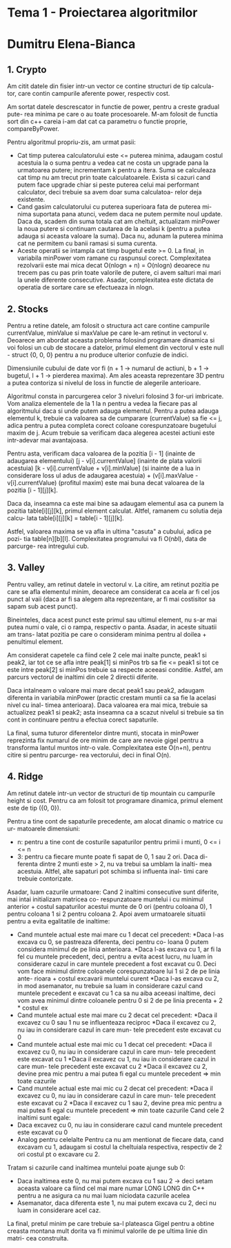 # Tema 1 - Proiectarea algoritmilor
# Dumitru Elena-Bianca

## 1. Crypto

Am citit datele din fisier intr-un vector ce contine structuri de tip calcula-
tor, care contin campurile aferente power, respectiv cost. <br />

Am sortat datele descrescator in functie de power, pentru a creste gradual pute-
rea minima pe care o au toate procesoarele. M-am folosit de functia sort din c++
careia i-am dat cat ca parametru o functie proprie, compareByPower. <br />

Pentru algoritmul propriu-zis, am urmat pasii:
- Cat timp puterea calculatorului este <= puterea minima, adaugam 
   costul acestuia la o suma pentru a vedea cat ne costa un upgrade pana
   la urmatoarea putere; incrementam k pentru a itera.
   Suma se calculeaza cat timp nu am trecut prin toate calculatoarele.
   Exista si cazuri cand putem face upgrade chiar si peste puterea celui
   mai performant calculator, deci trebuie sa avem doar suma calculatoa-
   relor deja existente.
- Cand gasim calculatorului cu puterea superioara fata de puterea mi-
   nima suportata pana atunci, vedem daca ne putem permite noul update.
   Daca da, scadem din suma totala cat am cheltuit, actualizam minPower
   la noua putere si continuam cautarea de la acelasi k (pentru a putea
   adauga si aceasta valoare la suma).
   Daca nu, adunam la puterea minima cat ne permitem cu banii ramasi si
   suma curenta.
- Aceste operatii se intampla cat timp bugetul este >= 0.
La final, in variabila minPower vom ramane cu raspunsul corect.
Complexitatea rezolvarii este mai mica decat O(nlogn + n) = O(nlogn) deoarece nu 
trecem pas cu pas prin toate valorile de putere, ci avem salturi mai mari la 
unele diferente consecutive. Asadar, complexitatea este dictata de operatia de
sortare care se efectueaza in nlogn.


## 2. Stocks

Pentru a retine datele, am folosit o structura act care contine campurile
currentValue, minValue si maxValue pe care le-am retinut in vectorul v. Deoarece
am abordat aceasta problema folosind programare dinamica si voi folosi un cub
de stocare a datelor, primul element din vectorul v este null - struct {0, 0, 0}
pentru a nu produce ulterior confuzie de indici. <br />

Dimensiunile cubului de date vor fi (n + 1 -> numarul de actiuni, b + 1 -> bugetul, l + 1 -> pierderea maxima). Am ales aceasta reprezentare 3D pentru a putea contoriza si nivelul de loss in functie de alegerile anterioare. <br />

Algoritmul consta in parcurgerea celor 3 niveluri folosind 3 for-uri imbricate.
Vom analiza elementele de la 1 la n pentru a vedea la fiecare pas al algoritmului daca si unde putem adauga elementul.
Pentru a putea adauga elementul k, trebuie ca valoarea sa de cumparare 
(currentValue) sa fie <= j, adica pentru a putea completa corect coloane corespunzatoare bugetului maxim de j. Acum trebuie sa verificam daca alegerea acestei actiuni este intr-adevar mai avantajoasa. <br />

Pentru asta, verificam daca valoarea de la pozitia [i - 1] (inainte de adaugarea
elementului) [j - v[i].currentValue] (inainte de plata valorii acestuia) 
[k - v[i].currentValue + v[i].minValue] (si inainte de a lua in considerare loss
ul adus de adaugarea acestuia) + (v[i].maxValue - v[i].currentValue) (profitul
maxim) este mai buna decat valoarea de la pozitia [i - 1][j][k]. <br />

Daca da, inseamna ca este mai bine sa adaugam elementul asa ca punem la pozitia
table[i][j][k], primul element calculat. Altfel, ramanem cu solutia deja calcu-
lata table[i][j][k] = table[i - 1][j][k]. <br />

Astfel, valoarea maxima se va afla in ultima "casuta" a cubului, adica pe pozi-
tia table[n][b][l]. Complexitatea programului va fi O(n*b*l), data de parcurge-
rea intregului cub. <br />


## 3. Valley


Pentru valley, am retinut datele in vectorul v. La citire, am retinut pozitia pe
care se afla elementul minim, deoarece am considerat ca acela ar fi cel jos
punct al vaii (daca ar fi sa alegem alta reprezentare, ar fi mai costisitor sa
sapam sub acest punct). <br />

Bineinteles, daca acest punct este primul sau ultimul element, nu s-ar mai putea
numi o vale, ci o rampa, respectiv o panta. Asadar, in aceste situatii am trans-
latat pozitia pe care o consideram minima pentru al doilea + penultimul element. <br />

Am considerat capetele ca fiind cele 2 cele mai inalte puncte, peak1 si peak2,
iar tot ce se afla intre peak[1] si minPos trb sa fie <= peak1 si tot ce este
intre peak[2] si minPos trebuie sa respecte aceeasi conditie. Astfel, am parcurs
vectorul de inaltimi din cele 2 directii diferite. <br />

Daca intalneam o valoare mai mare decat peak1 sau peak2, adaugam diferenta in
variabila minPower (practic crestam muntii ca sa fie la acelasi nivel cu inal-
timea anterioara). Daca valoarea era mai mica, trebuie sa actualizez peak1 si
peak2; asta inseamna ca a scazut nivelul si trebuie sa tin cont in continuare
pentru a efectua corect sapaturile. <br />

La final, suma tuturor diferentelor dintre munti, stocata in minPower reprezinta
fix numarul de ore minim de care are nevoie gigel pentru a transforma lantul
muntos intr-o vale. Complexitatea este O(n+n), pentru citire si pentru parcurge-
rea vectorului, deci in final O(n). <br />


## 4. Ridge

Am retinut datele intr-un vector de structuri de tip mountain cu campurile 
height si cost. Pentru ca am folosit tot programare dinamica, primul element
este de tip ({0, 0}). <br />

Pentru a tine cont de sapaturile precedente, am alocat dinamic o matrice cu ur-
matoarele dimensiuni: 
- n: pentru a tine cont de costurile sapaturilor pentru primii i munti,
      0 <= i <= n
- 3: pentru ca fiecare munte poate fi sapat de 0, 1 sau 2 ori. Daca di-
      ferenta dintre 2 munti este > 2, nu va trebui sa umblam la inalti-
      mea acestuia. Altfel, alte sapaturi pot schimba si influenta inal-
      timi care trebuie contorizate.
		
Asadar, luam cazurile urmatoare:
Cand 2 inaltimi consecutive sunt diferite, mai intai initializam matricea co-
respunzatoare muntelui i cu minimul anterior + costul sapaturilor acestui munte
de 0 ori (pentru coloana 0), 1 pentru coloana 1 si 2 pentru coloana 2.
Apoi avem urmatoarele situatii pentru a evita egalitatile de inaltime:
- Cand muntele actual este mai mare cu 1 decat cel precedent:
	*Daca l-as excava cu 0, se pastreaza diferenta, deci pentru co-
	loana 0 putem considera minimul de pe linia anterioara.
	*Daca l-as excava cu 1, ar fi la fel cu muntele precedent, deci,
	pentru a evita acest lucru, nu luam in considerare cazul in care
	muntele precedent a fost excavat cu 0. Deci vom face minimul 
	dintre coloanele corespunzatoare lui 1 si 2 de pe linia ante-
	rioara + costul excavarii muntelui curent
	*Daca l-as excava cu 2, in mod asemanator, nu trebuie sa luam
	in considerare cazul cand muntele precedent e excavat cu 1 ca sa
	nu aiba aceeasi inaltime, deci vom avea minimul dintre coloanele
	pentru 0 si 2 de pe linia precenta + 2 * costul ex
- Cand muntele actual este mai mare cu 2 decat cel precedent:
	*Daca il excavez cu 0 sau 1 nu se influenteaza reciproc
	*Daca il excavez cu 2, nu iau in considerare cazul in care mun-
	tele precedent este excavat cu 0
- Cand muntele actual este mai mic cu 1 decat cel precedent:
	*Daca il excavez cu 0, nu iau in considerare cazul in care mun-
	tele precedent este excavat cu 1
	*Daca il excavez cu 1, nu iau in considerare cazul in care mun-
	tele precedent este excavat cu 2
	*Daca il excavez cu 2, devine prea mic pentru a mai putea fi 
	egal cu muntele precedent => min toate cazurile
- Cand muntele actual este mai mic cu 2 decat cel precedent:
	*Daca il excavez cu 0, nu iau in considerare cazul in care mun-
	tele precedent este excavat cu 2
	*Daca il excavez cu 1 sau 2, devine prea mic pentru a mai putea 
	fi egal cu muntele precedent => min toate cazurile
Cand cele 2 inaltimi sunt egale:
- Daca excavez cu 0, nu iau in considerare cazul cand muntele precedent
este excavat cu 0
- Analog pentru celelalte
Pentru ca nu am mentionat de fiecare data, cand excavam cu 1, adaugam si costul
la cheltuiala respectiva, respectiv de 2 ori costul pt o excavare cu 2.

Tratam si cazurile cand inaltimea muntelui poate ajunge sub 0: 
- Daca inaltimea este 0, nu mai putem excava cu 1 sau 2 -> deci setam
	aceasta valoare ca fiind cel mai mare numar LONG LONG din C++
	pentru a ne asigura ca nu mai luam niciodata cazurile acelea
- Asemanator, daca diferenta este 1, nu mai putem excava cu 2, deci
	nu luam in considerare acel caz.

La final, pretul minim pe care trebuie sa-l plateasca Gigel pentru a obtine
creasta montana mult dorita va fi minimul valorile de pe ultima linie din matri-
cea construita.
